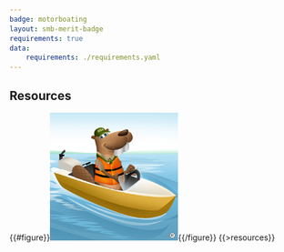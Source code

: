 ```yaml
---
badge: motorboating
layout: smb-merit-badge
requirements: true
data:
    requirements: ./requirements.yaml
---
```


## Resources

{{#figure}}<img src="motorboating-bucky.jpg" class="W(100%)" />{{/figure}}
{{>resources}}
